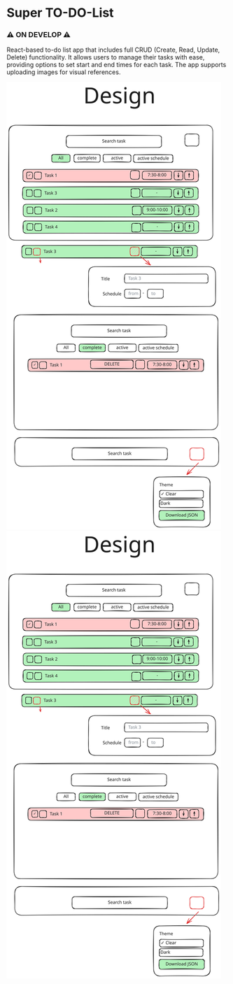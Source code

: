 # Super TO-DO-List
### ⚠️ ON DEVELOP ⚠️

React-based to-do list app that includes full CRUD (Create, Read, Update, Delete) functionality. It allows users to manage their tasks with ease, providing options to set start and end times for each task. The app supports uploading images for visual references.

![design](https://github.com/angcoder-c/super-to-do-list/blob/main/src/assets/readme/design.svg)
![components](https://github.com/angcoder-c/super-to-do-list/blob/main/src/assets/readme/design.svg)
